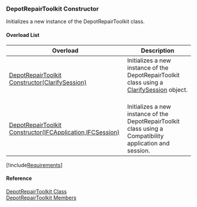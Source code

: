 ﻿### DepotRepairToolkit Constructor

Initializes a new instance of the DepotRepairToolkit class.

#### Overload List

| Overload | Description |
| --- | --- |
| [DepotRepairToolkit Constructor(ClarifySession)](FChoice.Toolkits.Clarify~FChoice.Toolkits.Clarify.DepotRepair.DepotRepairToolkit~_ctor(ClarifySession).md) | Initializes a new instance of the DepotRepairToolkit class using a [ClarifySession](fcSDK~FChoice.Foundation.Clarify.ClarifySession.md) object.   |
| [DepotRepairToolkit Constructor(IFCApplication,IFCSession)](FChoice.Toolkits.Clarify~FChoice.Toolkits.Clarify.DepotRepair.DepotRepairToolkit~_ctor(IFCApplication,IFCSession).md) | Initializes a new instance of the DepotRepairToolkit class using a Compatibility application and session.   |

[!include[Requirements](../partials/requirements.md)]



#### Reference

[DepotRepairToolkit Class](FChoice.Toolkits.Clarify~FChoice.Toolkits.Clarify.DepotRepair.DepotRepairToolkit.md)  
[DepotRepairToolkit Members](FChoice.Toolkits.Clarify~FChoice.Toolkits.Clarify.DepotRepair.DepotRepairToolkit_members.md)